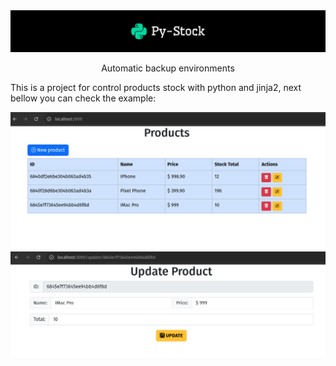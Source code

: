 <div align="center">
  <img src="./public/img/logo.svg" >
  <p>Automatic backup environments</p>
</div>

This is a project for control products stock with python and jinja2, next bellow
you can check the example:

![](./public/img/demo1.png)
![](./public/img/demo2.png)

